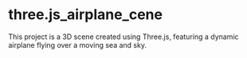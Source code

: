 # three.js_airplane_cene
This project is a 3D scene created using Three.js, featuring a dynamic airplane flying over a moving sea and sky.
